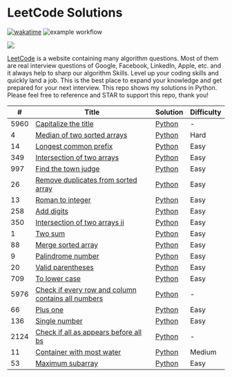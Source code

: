 # LeetCode Solutions 
[![wakatime](https://wakatime.com/badge/github/Mo-Shakib/LeetCode.svg)](https://wakatime.com/badge/github/Mo-Shakib/LeetCode)
![example workflow](https://github.com/Mo-Shakib/LeetCode/actions/workflows/Readme-automation.yml/badge.svg)

<a href="https://leetcode.com/Mo-Shakib"><img src="https://leetcode.card.workers.dev/Mo-Shakib?theme=dark&font=baloo&extension=null&border=0.2"></a>

[LeetCode](https://leetcode.com/) is a website containing many algorithm questions. Most of them are real interview questions of Google, Facebook, LinkedIn, Apple, etc. and it always help to sharp our algorithm Skills. Level up your coding skills and quickly land a job. This is the best place to expand your knowledge and get prepared for your next interview. This repo shows my solutions in Python. Please feel free to reference and STAR to support this repo, thank you!


|   #   |  Title                                      | Solution | Difficulty |
| ----- |  -------------------------------------------| -------- | ---------- |
|5960|[Capitalize the title](https://leetcode.com/problems/capitalize-the-title)|[Python](Python/5960.capitalize-the-title.py)|-|
|4|[Median of two sorted arrays](https://leetcode.com/problems/median-of-two-sorted-arrays)|[Python](Python/4.median-of-two-sorted-arrays.py)|Hard|
|14|[Longest common prefix](https://leetcode.com/problems/longest-common-prefix)|[Python](Python/14.longest-common-prefix.py)|Easy|
|349|[Intersection of two arrays](https://leetcode.com/problems/intersection-of-two-arrays)|[Python](Python/349.intersection-of-two-arrays.py)|Easy|
|997|[Find the town judge](https://leetcode.com/problems/find-the-town-judge)|[Python](Python/997.find-the-town-judge.py)|Easy|
|26|[Remove duplicates from sorted array](https://leetcode.com/problems/remove-duplicates-from-sorted-array)|[Python](Python/26.remove-duplicates-from-sorted-array.py)|Easy|
|13|[Roman to integer](https://leetcode.com/problems/roman-to-integer)|[Python](Python/13.roman-to-integer.py)|Easy|
|258|[Add digits](https://leetcode.com/problems/add-digits)|[Python](Python/258.add-digits.py)|Easy|
|350|[Intersection of two arrays ii](https://leetcode.com/problems/intersection-of-two-arrays-ii)|[Python](Python/350.intersection-of-two-arrays-ii.py)|Easy|
|1|[Two sum](https://leetcode.com/problems/two-sum)|[Python](Python/1.two-sum.py)|Easy|
|88|[Merge sorted array](https://leetcode.com/problems/merge-sorted-array)|[Python](Python/88.merge-sorted-array.py)|Easy|
|9|[Palindrome number](https://leetcode.com/problems/palindrome-number)|[Python](Python/9.palindrome-number.py)|Easy|
|20|[Valid parentheses](https://leetcode.com/problems/valid-parentheses)|[Python](Python/20.valid-parentheses.py)|Easy|
|709|[To lower case](https://leetcode.com/problems/to-lower-case)|[Python](Python/709.to-lower-case.py)|Easy|
|5976|[Check if every row and column contains all numbers](https://leetcode.com/problems/check-if-every-row-and-column-contains-all-numbers)|[Python](Python/5976.check-if-every-row-and-column-contains-all-numbers.py)|-|
|66|[Plus one](https://leetcode.com/problems/plus-one)|[Python](Python/66.plus-one.py)|Easy|
|136|[Single number](https://leetcode.com/problems/single-number)|[Python](Python/136.single-number.py)|Easy|
|2124|[Check if all as appears before all bs](https://leetcode.com/problems/check-if-all-as-appears-before-all-bs)|[Python](Python/2124.check-if-all-as-appears-before-all-bs.py)|-|
|11|[Container with most water](https://leetcode.com/problems/container-with-most-water)|[Python](Python/11.container-with-most-water.py)|Medium|
|53|[Maximum subarray](https://leetcode.com/problems/maximum-subarray)|[Python](Python/53.maximum-subarray.py)|Easy|

